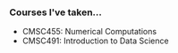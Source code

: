### Courses I've taken...
- CMSC455: Numerical Computations 
- CMSC491: Introduction to Data Science
